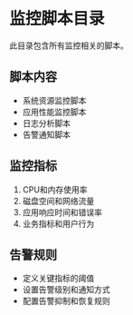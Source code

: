 # 监控脚本目录

此目录包含所有监控相关的脚本。

## 脚本内容

- 系统资源监控脚本
- 应用性能监控脚本
- 日志分析脚本
- 告警通知脚本

## 监控指标

1. CPU和内存使用率
2. 磁盘空间和网络流量
3. 应用响应时间和错误率
4. 业务指标和用户行为

## 告警规则

- 定义关键指标的阈值
- 设置告警级别和通知方式
- 配置告警抑制和恢复规则